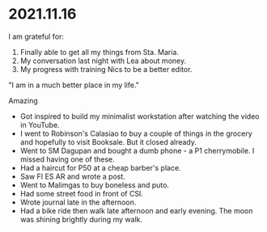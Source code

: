 # 2021.11.16

I am grateful for:

1. Finally able to get all my things from Sta. Maria.
2. My conversation last night with Lea about money.
3. My progress with training Nics to be a better editor.

"I am in a much better place in my life."

Amazing

- Got inspired to build my minimalist workstation after watching the video in YouTube.
- I went to Robinson's Calasiao to buy a couple of things in the grocery and hopefully to visit Booksale. But it closed already.
- Went to SM Dagupan and bought a dumb phone - a P1 cherrymobile. I missed having one of these.
- Had a haircut for P50 at a cheap barber's place.
- Saw FI ES AR and wrote a post.
- Went to Malimgas to buy boneless and puto.
- Had some street food in front of CSI.
- Wrote journal late in the afternoon.
- Had a bike ride then walk late afternoon and early evening. The moon was shining brightly during my walk.

